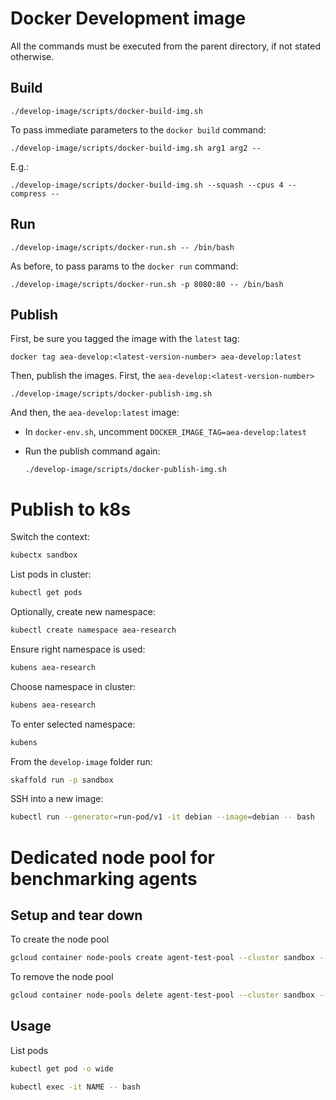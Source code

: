 # Docker Development image

All the commands must be executed from the parent directory, if not stated otherwise.

## Build

    ./develop-image/scripts/docker-build-img.sh
    

To pass immediate parameters to the `docker build` command:

    ./develop-image/scripts/docker-build-img.sh arg1 arg2 --    

E.g.:

    ./develop-image/scripts/docker-build-img.sh --squash --cpus 4 --compress --    


## Run

    ./develop-image/scripts/docker-run.sh -- /bin/bash
 
As before, to pass params to the `docker run` command:

    ./develop-image/scripts/docker-run.sh -p 8080:80 -- /bin/bash


## Publish

First, be sure you tagged the image with the `latest` tag: 

    docker tag aea-develop:<latest-version-number> aea-develop:latest

Then, publish the images. First, the `aea-develop:<latest-version-number>`

    ./develop-image/scripts/docker-publish-img.sh

And then, the `aea-develop:latest` image:

- In `docker-env.sh`, uncomment `DOCKER_IMAGE_TAG=aea-develop:latest`  

- Run the publish command again: 

      ./develop-image/scripts/docker-publish-img.sh

# Publish to k8s

Switch the context:
``` bash
kubectx sandbox
```

List pods in cluster:
``` bash
kubectl get pods
```

Optionally, create new namespace:
``` bash
kubectl create namespace aea-research
```

Ensure right namespace is used:
``` bash
kubens aea-research
```
Choose namespace in cluster:
``` bash
kubens aea-research
```
To enter selected namespace:
``` bash
kubens
```

From the `develop-image` folder run:
``` bash
skaffold run -p sandbox
```

SSH into a new image:
``` bash
kubectl run --generator=run-pod/v1 -it debian --image=debian -- bash
```

# Dedicated node pool for benchmarking agents


## Setup and tear down

To create the node pool
``` bash
gcloud container node-pools create agent-test-pool --cluster sandbox --project fetch-ai-sandbox --node-taints dedicated=agent:NoSchedule --machine-type=n1-standard-4 --num-nodes=1 --enable-autoscaling --node-labels=type=agent-test --max-nodes=1  --min-nodes=0
```
To remove the node pool 
``` bash
gcloud container node-pools delete agent-test-pool --cluster sandbox --project fetch-ai-sandbox
```

## Usage

List pods

``` bash
kubectl get pod -o wide
```

``` bash
kubectl exec -it NAME -- bash
```



